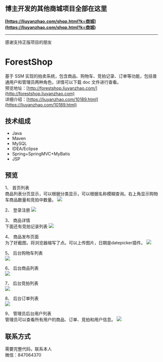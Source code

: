 ## 博主开发的其他商城项目全部在这里
**[https://liuyanzhao.com/shop.html?k=商城](https://liuyanzhao.com/shop.html?k=商城)**  
- -------------------------------------------------------------------------------
感谢支持正版项目的朋友
# ForestShop
基于 SSM 实现的拍卖系统，包含商品、购物车、竞拍记录、订单等功能，包括普通用户和管理员两种角色，详情可以下载 doc 文件进行查看。<br/>
预览地址：[http://forestshop.liuyanzhao.com/](http://forestshop.liuyanzhao.com) <br/>
详细介绍：[https://liuyanzhao.com/10189.html](https://liuyanzhao.com/10189.html)
## 技术组成
- Java
- Maven 
- MySQL 
- IDEA/Eclipse
- Spring+SpringMVC+MyBatis
- JSP

## 预览
1、 首页列表 <br/>
商品列表分页显示，可以根据分类显示，可以根据名称模糊查询。右上角显示购物车商品数量和竞拍中数量。
![](img/home.png)


2、 登录注册
![](img/login.png)
 
 
3、 商品详情 <br/>
下面还有竞拍记录列表
![](img/details.png)


4、 商品发布页面 <br/>
为了好截图，将浏览器缩写了点。可以上传图片，日期是datepicker插件。
![](img/publish.png)


5、 后台购物车列表 <br/>
![](img/carts.png)


6、 后台商品列表 <br/>
![](img/products.png)


7、 后台竞拍列表 <br/>
![](img/biddings.png)


8、 后台订单列表 <br/>
![](img/orders.png)


9、 管理员后台用户列表 <br/>
管理员可以查看所有用户的商品、订单、竞拍和用户信息。
![](img/users.png)


## 联系方式
需要完整代码，联系本人 <br/>
微信：847064370
